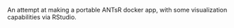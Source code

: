 An attempt at making a portable ANTsR docker app, with some
visualization capabilities via RStudio.
